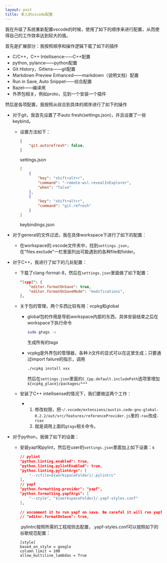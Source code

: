 ```yaml
---
layout: post
title: 本人的vscode配置
---
```


我在升级了系统重新配置vscode的时候，使用了如下的顺序来进行配置，从而使得自己的工作效率达到较大的值。

首先是扩展部分：我按照顺序和操作逻辑下载了如下的插件

* C/C++，C++ Intellisence——C++配置
* python, pylance——python配置
* Git History，Gitlens——git配置
* Markdown Preview Enhanced——markdown（说明文档）配置
* Run in Save, Auto Snippet——综合配置
* Bazel——编译用
* 外界包相关，例如proto，见到一个安装一个插件

然后是各项配置，我按照从综合到具体的顺序进行了如下的操作

* 对于git，我首先设置了不auto fresh(settings.json)，并且设置了一些keybind。

  * 设置方法如下：

    ```json
    {
        "git.autorefresh": false,
    }
    ```

    settings.json

    ```json
    [
        {
            "key": "shift+alt+r",
            "command": "-remote-wsl.revealInExplorer",
            "when": "false"
        },
        {
            "key": "shift+alt+r",
            "command": "git.refresh"
        }
    ]
    ```

    keybindings.json

* 对于general的文件过滤，我在具体workspace下进行了如下的配置：

  * 在workspace的.vscode文件夹中，找到`settings.json`，在"files.exclude"一栏里面列出可能遇到的各种file和folder。

* 对于C++，我进行了如下的几处配置：

  * 下载了clang-format-8，然后在`settings.json`里面做了如下配置：

    ```json
    "[cpp]": {
        "editor.formatOnSave": true,
        "editor.formatOnSaveMode": "modifications",
    },
    ```

    

  * 关于包的管理，两个东西比较有用：vcpkg和global

    * global包的作用是导航workspace内部的东西，具体安装结束之后在workspace下执行命令

      ```bash
      sudo gtags -v
      ```

      生成所有的tags

    * vcpkg是外界包的管理器，各种.h文件的显式可以在这里生成；只要通过import failure的指示，调用

      ```bash
      ./vcpkg install xxx
      ```

      然后在`settings.json`里面的`C_Cpp.default.includePath`选项里增加`${vcpkg_place}/packages/***`

  * 安装了C++ intellisense的情况下，我们要做这两个工作：

    * 1. 修改权限，把`~/.vscode/extensions/austin.code-gnu-global-0.2.2/out/src/features/referenceProvider.js`里的`-rax`改成`-rsax`
      2. 就是调用上面的`gtags`相关命令。

* 对于python，我做了如下的设置：

  * 安装yapf和pylint，然后在user的`settings.json`里面加上如下设置：s

    ```json
    // pylint
    "python.linting.enabled": true,
    "python.linting.pylintEnabled": true,
    "python.linting.pylintArgs": [
        "--rcfile=${workspaceFolder}/.pylintrc"
    ],
    // yapf
    "python.formatting.provider": "yapf",
    "python.formatting.yapfArgs": [
        "--style", "${workspaceFolder}/.yapf-styles.conf"
    ],
     
    // uncomment it to run yapf on save. Be careful it will run yapf for any opened python files.
    // "editor.formatOnSave": true,
    ```

    .pylintrc按照所需的工程规则去配置，.yapf-styles.conf可以按照如下的谷歌规范配置：

    ```
    [style]
    based_on_style = google
    column_limit = 100
    allow_multiline_lambdas = True
    ```
